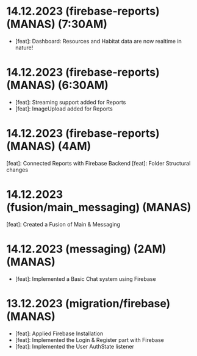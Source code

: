 # 14.12.2023 (firebase-reports) (MANAS) (7:30AM)
- [feat]: Dashboard: Resources and Habitat data are now realtime in nature!

# 14.12.2023 (firebase-reports) (MANAS) (6:30AM)
- [feat]: Streaming support added for Reports
- [feat]: ImageUpload added for Reports

# 14.12.2023 (firebase-reports) (MANAS) (4AM)
 [feat]: Connected Reports with Firebase Backend
  [feat]: Folder Structural changes

# 14.12.2023 (fusion/main_messaging) (MANAS)
 [feat]: Created a Fusion of Main & Messaging

# 14.12.2023 (messaging) (2AM) (MANAS)
- [feat]: Implemented a Basic Chat system using Firebase

# 13.12.2023 (migration/firebase) (MANAS)
- [feat]: Applied Firebase Installation
- [feat]: Implemented the Login & Register part with Firebase
- [feat]: Implemented the User AuthState listener